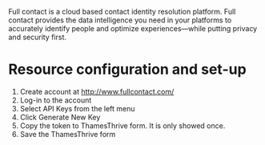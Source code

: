Full contact is a cloud based contact identity resolution platform. Full contact provides the data intelligence you need
in your platforms to accurately identify people and optimize experiences—while putting privacy and security first.

# Resource configuration and set-up

1. Create account at http://www.fullcontact.com/
2. Log-in to the account
3. Select API Keys from the left menu
4. Click Generate New Key
5. Copy the token to ThamesThrive form. It is only showed once. 
6. Save the ThamesThrive form
